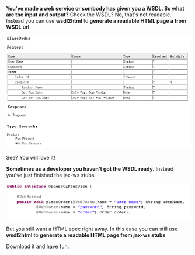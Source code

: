 __You've made a web service or sombody has given you a WSDL. So what are the input and output?__ Check the WSDL? No, that's not readable. Instead you can use __wsdl2html__ to __generate a readable HTML page a from WSDL url__ 

![Alt html-table](/wsdl2html/doc/image/generated-place-order.png?raw=true)

See? You will love it!

__Sometimes as a developer you haven't got the WSDL ready.__ Instead you've just finished the jax-ws stubs:

![Alt service](/wsdl2html/doc/image/stub-order-soap-service.png?raw=true)

But you still want a HTML spec right away. In this case you can still use __wsdl2html__ to __generate a readable HTML page from jax-ws stubs__

[Download](/wsdl2html/dist/main/wsdl2html-1.0.3.jar) it and have fun.
